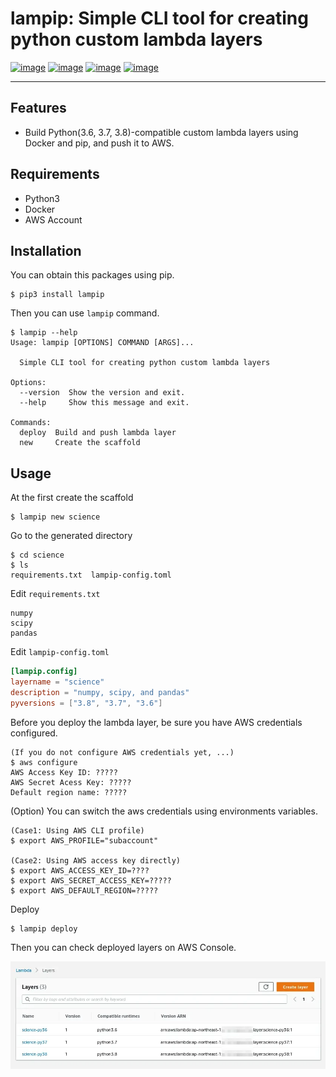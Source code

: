 # lampip: Simple CLI tool for creating python custom lambda layers

[![image](https://img.shields.io/pypi/l/lampip)](https://python.org/pypi/lampip)
[![image](https://img.shields.io/pypi/v/lampip)](https://python.org/pypi/lampip)
[![image](https://img.shields.io/pypi/pyversions/lampip)](https://python.org/pypi/lampip)
[![image](https://github.com/hayashiya18/lampip/actions/workflows/python-package.yml/badge.svg)](https://github.com/hayashiya18/lampip/actions/workflows/python-package.yml)

---

## Features

- Build Python(3.6, 3.7, 3.8)-compatible custom lambda layers using Docker and pip, and push it to AWS.

## Requirements

- Python3
- Docker
- AWS Account

## Installation

You can obtain this packages using pip.

```console
$ pip3 install lampip
```

Then you can use `lampip` command.

```console
$ lampip --help
Usage: lampip [OPTIONS] COMMAND [ARGS]...

  Simple CLI tool for creating python custom lambda layers

Options:
  --version  Show the version and exit.
  --help     Show this message and exit.

Commands:
  deploy  Build and push lambda layer
  new     Create the scaffold

```

## Usage

At the first create the scaffold

```console
$ lampip new science
```

Go to the generated directory

```console
$ cd science
$ ls
requirements.txt  lampip-config.toml
```

Edit `requirements.txt`

```text
numpy
scipy
pandas
```

Edit `lampip-config.toml`

```toml
[lampip.config]
layername = "science"
description = "numpy, scipy, and pandas"
pyversions = ["3.8", "3.7", "3.6"]
```

Before you deploy the lambda layer, be sure you have AWS credentials configured.

```console
(If you do not configure AWS credentials yet, ...)
$ aws configure
AWS Access Key ID: ?????
AWS Secret Acess Key: ?????
Default region name: ?????
```

(Option) You can switch the aws credentials using environments variables.

```console
(Case1: Using AWS CLI profile)
$ export AWS_PROFILE="subaccount"

(Case2: Using AWS access key directly)
$ export AWS_ACCESS_KEY_ID=????
$ export AWS_SECRET_ACCESS_KEY=?????
$ export AWS_DEFAULT_REGION=?????
```

Deploy

```console
$ lampip deploy
```

Then you can check deployed layers on AWS Console.

![image](./assets/lambda_console.webp)
